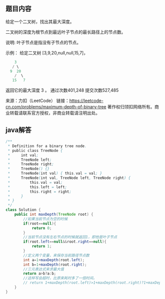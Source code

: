 ﻿## 题目内容
给定一个二叉树，找出其最大深度。

二叉树的深度为根节点到最远叶子节点的最长路径上的节点数。

说明: 叶子节点是指没有子节点的节点。

示例：
给定二叉树 [3,9,20,null,null,15,7]，

```java
    3
   / \
  9  20
    /  \
   15   7
   ```

返回它的最大深度 3 。
通过次数401,248
提交次数527,485

来源：力扣（LeetCode）
链接：https://leetcode-cn.com/problems/maximum-depth-of-binary-tree
著作权归领扣网络所有。商业转载请联系官方授权，非商业转载请注明出处。

## java解答
```java
/**
 * Definition for a binary tree node.
 * public class TreeNode {
 *     int val;
 *     TreeNode left;
 *     TreeNode right;
 *     TreeNode() {}
 *     TreeNode(int val) { this.val = val; }
 *     TreeNode(int val, TreeNode left, TreeNode right) {
 *         this.val = val;
 *         this.left = left;
 *         this.right = right;
 *     }
 * }
 */
class Solution {
    public int maxDepth(TreeNode root) {
        //如果当前节点为空的时候
        if(root==null){
            return 0;
        }
        //当前节点没有左右节点的时候就返回1，即他是叶子节点
        if(root.left==null&&root.right==null){
            return 1;
        }
        //定义两个变量，来保存当前路径节点数
        int a=1+maxDepth(root.left);
        int b=1+maxDepth(root.right);
        //三元表达式来求最大值
        return a>b?a:b;
        //这样写会超时，比原来耗时多了一倍时间。
        // return 1+maxDepth(root.left)>1+maxDepth(root.right)?1+maxDepth(root.left):1+maxDepth(root.right);
    }
}
```

